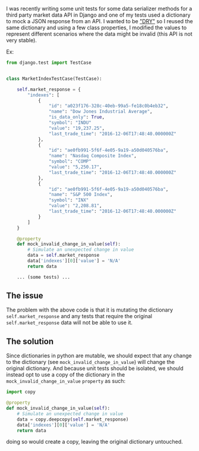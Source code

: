<!-- # Dictionaries shared among unit tests -->
<!-- Published: 2016-12-06 -->

I was recently writing some unit tests for some data serializer methods for a third party market data API in Django and one of my tests used a dictionary to mock a JSON response from an API.
I wanted to be ["DRY"](https://en.wikipedia.org/wiki/Don't_repeat_yourself) so I reused the same dictionary and using a few class properties, I modified the values to represent different scenarios where the data might be invalid (this API is not very stable).

Ex:

```python
from django.test import TestCase


class MarketIndexTestCase(TestCase):

    self.market_response = {
        "indexes": [
            {
                "id": "a023f176-328c-40eb-99a5-fe18c0b4eb32",
                "name": "Dow Jones Industrial Average",
                "is_data_only": True,
                "symbol": "INDU"
                "value": "19,237.25",
                "last_trade_time": "2016-12-06T17:48:40.000000Z"
            },
            {
                "id": "ae0fb991-5f6f-4e05-9a19-a50d040576ba",
                "name": "Nasdaq Composite Index",
                "symbol": "COMP"
                "value": "5,250.17",
                "last_trade_time": "2016-12-06T17:48:40.000000Z"
            },
            {
                "id": "ae0fb991-5f6f-4e05-9a19-a50d040576ba",
                "name": "S&P 500 Index",
                "symbol": "INX"
                "value": "2,208.81",
                "last_trade_time": "2016-12-06T17:48:40.000000Z"
            }
        ]
    }

    @property
    def mock_invalid_change_in_value(self):
        # Simulate an unexpected change in value
        data = self.market_response
        data['indexes'][0]['value'] = 'N/A'
        return data

    ... (some tests) ...
```

## The issue

The problem with the above code is that it is mutating the dictionary `self.market_response` and any tests that require the original `self.market_response` data will not be able to use it.

## The solution

Since dictionaries in python are mutable, we should expect that any change to the dictionary (see `mock_invalid_change_in_value`) will change the original dictionary. And because unit tests should be isolated, we should instead opt to use a copy of the dictionary in the `mock_invalid_change_in_value` `property` as such:

```python
import copy

@property
def mock_invalid_change_in_value(self):
    # Simulate an unexpected change in value
    data = copy.deepcopy(self.market_response)
    data['indexes'][0]['value'] = 'N/A'
    return data
```

doing so would create a copy, leaving the original dictionary untouched.
